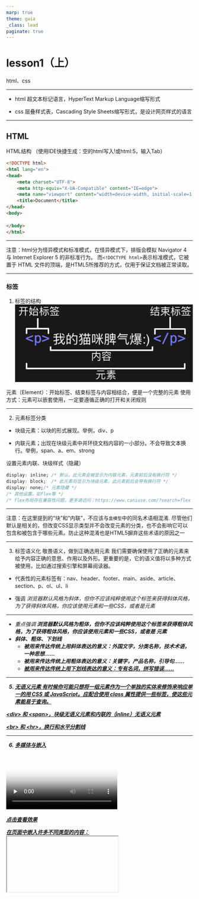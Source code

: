 ```yaml
---
marp: true
theme: gaia
_class: lead
paginate: true
---
```

# lesson1（上）
html、css

---
- html
超文本标记语言，HyperText Markup Language缩写形式

- css
层叠样式表，Cascading Style Sheets缩写形式，是设计网页样式的语言

---
## HTML
HTML结构
（使用IDE快捷生成：空的html写入!或html:5，输入Tab）
```html
<!DOCTYPE html>
<html lang="en">
<head>
    <meta charset="UTF-8">
    <meta http-equiv="X-UA-Compatible" content="IE=edge">
    <meta name="viewport" content="width=device-width, initial-scale=1.0">
    <title>Document</title>
</head>
<body>
    
</body>
</html>
```
---

注意：html分为怪异模式和标准模式，在怪异模式下，排版会模拟 Navigator 4 与 Internet Explorer 5 的非标准行为。
而`<!DOCTYPE html>`表示标准模式，它被置于 HTML 文件的顶端，是HTML5所推荐的方式，仅用于保证文档被正常读取。

---
### 标签
1. 标签的结构
![element](../images/element.png)

元素（Element）：开始标签、结束标签与内容相结合，便是一个完整的元素
使用方式：元素可以嵌套使用，一定要遵循正确的打开和关闭规则

---
2. 元素标签分类

- 块级元素：以块的形式展现。举例，div、p

- 内联元素；出现在块级元素中并环绕文档内容的一小部分。不会导致文本换行。举例，span、a、em、strong

设置元素内联、块级样式（隐藏）

```css
display: inline; /* 默认。此元素会被显示为内联元素，元素前后没有换行符 */
display: block;  /* 此元素将显示为块级元素，此元素前后会带有换行符 */
display: none;/* 元素隐藏 */
/* 其他设置，如flex等 */
/* flex布局存在兼容性问题，更多请访问：https://www.caniuse.com/?search=flex */

```

---
注意：在这里提到的“块”和“内联”，不应该与`盒模型`中的同名术语相混淆. 尽管他们默认是相关的，但改变CSS显示类型并不会改变元素的分类，也不会影响它可以包含和被包含于哪些元素。防止这种混淆也是HTML5摒弃这些术语的原因之一

---
3. 标签语义化
敬畏语义，做到正确选用元素
我们需要确保使用了正确的元素来给予内容正确的意思、作用以及外形。更重要的是，它的语义值将以多种方式被使用，比如通过搜索引擎和屏幕阅读器。

- 代表性的元素标签有：nav、header、footer、main、aside、article、section、p、ol、ul、li

- 强调<em/>
    <em/>浏览器默认风格为斜体，但你不应该纯粹使用这个标签来获得斜体风格，为了获得斜体风格，你应该使用<span>元素和一些CSS，或者是<i>元素

---
- 重点强调<strong/>
浏览器默认风格为粗体，但你不应该纯粹使用这个标签来获得粗体风格，为了获得粗体风格，你应该使用<span>元素和一些CSS，或者是 <b> 元素
- 斜体、粗体、下划线
    * <i> 被用来传达传统上用斜体表达的意义：外国文字，分类名称，技术术语，一种思想……
    * <b> 被用来传达传统上用粗体表达的意义：关键字，产品名称，引导句……
    * <u> 被用来传达传统上用下划线表达的意义：专有名词，拼写错误……

---
5. 无语义元素
有时候你可能只想将一组元素作为一个单独的实体来修饰来响应单一的用 CSS 或 JavaScript。应配合使用 class 属性提供一些标签，使这些元素能易于查询。

\<div> 和 \<span>，块级无语义元素和内联的（inline）无语义元素

\<br> 和 \<hr>，换行和水平分割线

---
6. 多媒体与嵌入

<video id="video" controls="" preload="none" poster="http://media.w3.org/2010/05/sintel/poster.png">
  <source id="mp4" src="../videos/yuanshen.mp4" type="video/mp4">
</video>

[点击查看效果](../videos/yuanshen.mp4)

在页面中嵌入许多不同类型的内容： <iframe>, <embed> 和 <object> 元素，<iframe> 用来嵌入其他网页，而另外两者可以帮助你嵌入 PDF, SVG, 甚至是 Flash

---
7. 属性
![attribute](../images/attribute.png)

有时你会看到没有值的属性，它是合法的。这些属性被称为布尔属性

---
8. 在HTML中包含特殊字符

|原义字符|等价字符引用|
|-|-|
|<|\&lt;|
|>|\&gt;|
|"|\&quot;|
|'|\&apos;|
|&|\&amp;|

---
9. 和css、js的联系

    css描述一个网页的表现与展示效果

    js描述功能与行为

### 练习
1. 处理标题，添加图片或视频，强调内容，创建一个基础表单

2. 写信

[点击查看效果](../images/letter.jpeg)

### 浏览器加载过程
